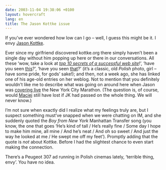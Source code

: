 ```yaml
---
date: 2003-11-04 19:38:06 +0100
layout: hovercraft
lang: en
title: The Jason Kottke issue
---
```


If you’ve ever wondered how low can I go – well, I guess this might be it. I envy [Jason Kottke](http://kottke.org/ '‘Speed 3: If he stops writing, the bus will blow up’… seems a fair trade to me').

Ever since my girlfriend discovered kottke.org there simply haven’t been a single day without him popping up here or there in our conversations. All these ‘wow, take a look at <cite>[top 10 secrets of a successful web site](http://0sil8.com/episodes/97/12/05/ '0sil8.com? c’mon, what’s this supposed to mean?')</cite>!’, ‘have you seen [this](http://mena.typepad.com/photos/segway/imgp0061.html 'wear-a-nifty-T-shirt-ride-a-Segway-and-they’re-all-yours')?’, ‘have you seen [that](http://kottke.org/02/03/how-i-feel-about-the-web '‘How I feel about the Web’ – as if anyone cared!')?’ (it’s a classic, old _Polish_ photo, girl – have some pride, for gods’ sake!); and then, not a week ago, she has linked one of his age-old entries on her weblog. Not to mention that you definitely wouldn’t like me to describe what was going on around here when Jason was [covering live](http://kottke.org/03/11/maciej-p-diddy-marathon 'from his couch, no less') the New York City Marathon. (The question is, of course, would [Maciej](http://www.idlewords.com/ 'our man across the Big Pond') still have lost if JK had passed on the whole thing. We will never know.)

I’m not sure when exactly did I realize what my feelings truly are, but I suspect something must’ve snapped when we were chatting on IM, and she suddenly quoted the <cite>Boy from New York</cite> Manhattan Transfer song (you know, the one that goes ‘He’s kind of tall / He’s really fine / Some day I hope to make him mine, all mine / And he’s neat / And oh so sweet / And just the way he looked at me / He swept me off my feet’). Promptly adding that the quote is _not_ about Kottke. Before I had the slightest chance to even start making the connection.

There’s a Peugeot 307 ad running in Polish cinemas lately, ‘terrible thing, envy’. You have no idea.
